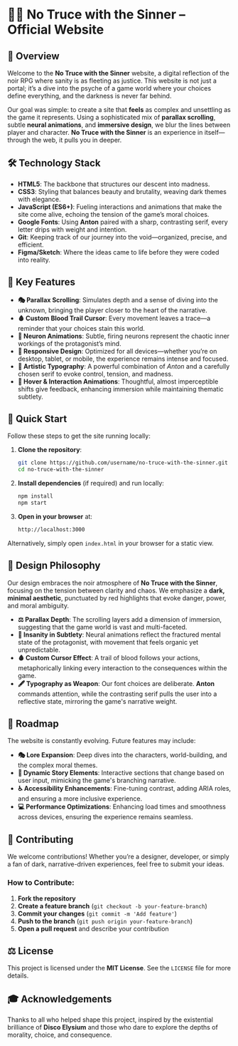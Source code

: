 # **🕵️‍♂️ No Truce with the Sinner – Official Website**

## **🖤 Overview**

Welcome to the **No Truce with the Sinner** website, a digital reflection of the noir RPG where sanity is as fleeting as justice. This website is not just a portal; it’s a dive into the psyche of a game world where your choices define everything, and the darkness is never far behind.

Our goal was simple: to create a site that **feels** as complex and unsettling as the game it represents. Using a sophisticated mix of **parallax scrolling**, subtle **neural animations**, and **immersive design**, we blur the lines between player and character. **No Truce with the Sinner** is an experience in itself—through the web, it pulls you in deeper.

## **🛠️ Technology Stack**

- **HTML5**: The backbone that structures our descent into madness.
- **CSS3**: Styling that balances beauty and brutality, weaving dark themes with elegance.
- **JavaScript (ES6+)**: Fueling interactions and animations that make the site come alive, echoing the tension of the game’s moral choices.
- **Google Fonts**: Using **Anton** paired with a sharp, contrasting serif, every letter drips with weight and intention.
- **Git**: Keeping track of our journey into the void—organized, precise, and efficient.
- **Figma/Sketch**: Where the ideas came to life before they were coded into reality.

## **🔑 Key Features**

- **🎭 Parallax Scrolling**: Simulates depth and a sense of diving into the unknown, bringing the player closer to the heart of the narrative.
- **🩸 Custom Blood Trail Cursor**: Every movement leaves a trace—a reminder that your choices stain this world.
- **🧠 Neuron Animations**: Subtle, firing neurons represent the chaotic inner workings of the protagonist’s mind.
- **📱 Responsive Design**: Optimized for all devices—whether you’re on desktop, tablet, or mobile, the experience remains intense and focused.
- **🎨 Artistic Typography**: A powerful combination of *Anton* and a carefully chosen serif to evoke control, tension, and madness.
- **🔁 Hover & Interaction Animations**: Thoughtful, almost imperceptible shifts give feedback, enhancing immersion while maintaining thematic subtlety.

## **🚀 Quick Start**

Follow these steps to get the site running locally:

1. **Clone the repository**:
   ```bash
   git clone https://github.com/username/no-truce-with-the-sinner.git
   cd no-truce-with-the-sinner
   ```

2. **Install dependencies** (if required) and run locally:
   ```bash
   npm install
   npm start
   ```

3. **Open in your browser** at:
   ```bash
   http://localhost:3000
   ```

Alternatively, simply open `index.html` in your browser for a static view.

## **🎨 Design Philosophy**

Our design embraces the noir atmosphere of **No Truce with the Sinner**, focusing on the tension between clarity and chaos. We emphasize a **dark, minimal aesthetic**, punctuated by red highlights that evoke danger, power, and moral ambiguity.

- **⚖️ Parallax Depth**: The scrolling layers add a dimension of immersion, suggesting that the game world is vast and multi-faceted.
- **🧠 Insanity in Subtlety**: Neural animations reflect the fractured mental state of the protagonist, with movement that feels organic yet unpredictable.
- **🩸 Custom Cursor Effect**: A trail of blood follows your actions, metaphorically linking every interaction to the consequences within the game.
- **🖋️ Typography as Weapon**: Our font choices are deliberate. **Anton** commands attention, while the contrasting serif pulls the user into a reflective state, mirroring the game's narrative weight.

## **🔮 Roadmap**

The website is constantly evolving. Future features may include:

- **🎭 Lore Expansion**: Deep dives into the characters, world-building, and the complex moral themes.
- **🌌 Dynamic Story Elements**: Interactive sections that change based on user input, mimicking the game's branching narrative.
- **♿ Accessibility Enhancements**: Fine-tuning contrast, adding ARIA roles, and ensuring a more inclusive experience.
- **💻 Performance Optimizations**: Enhancing load times and smoothness across devices, ensuring the experience remains seamless.

## **🤝 Contributing**

We welcome contributions! Whether you’re a designer, developer, or simply a fan of dark, narrative-driven experiences, feel free to submit your ideas.

### **How to Contribute**:

1. **Fork the repository**
2. **Create a feature branch** (`git checkout -b your-feature-branch`)
3. **Commit your changes** (`git commit -m 'Add feature'`)
4. **Push to the branch** (`git push origin your-feature-branch`)
5. **Open a pull request** and describe your contribution

## **⚖️ License**

This project is licensed under the **MIT License**. See the `LICENSE` file for more details.

## **🎓 Acknowledgements**

Thanks to all who helped shape this project, inspired by the existential brilliance of **Disco Elysium** and those who dare to explore the depths of morality, choice, and consequence.

